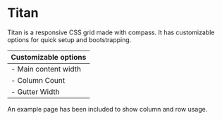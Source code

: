Titan
=========

Titan is a responsive CSS grid made with compass. It has customizable options for quick setup and bootstrapping.

| Customizable options |
|----------------------|
| - Main content width |
| - Column Count       |
| - Gutter Width       |

An example page has been included to show column and row usage.
